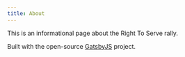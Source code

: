 ```yaml
---
title: About
---
```


This is an informational page about the Right To Serve rally. 

Built with the open-source [GatsbyJS](https://www.gatsbyjs.org/) project.